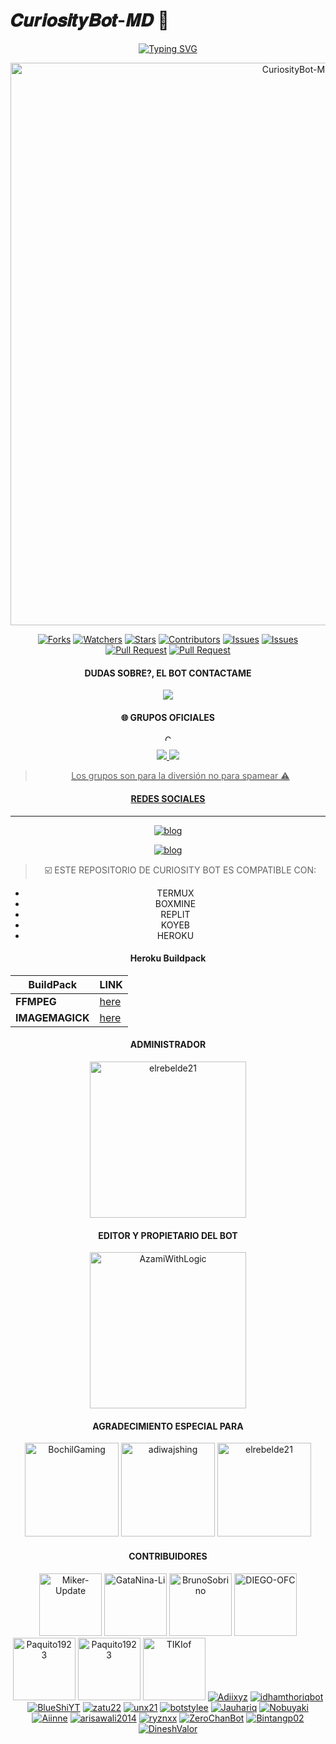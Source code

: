 # 𝑪𝒖𝒓𝒊𝒐𝒔𝒊𝒕𝒚𝑩𝒐𝒕-𝑴𝑫 🍧

<div align="center">
<a href="https://git.io/typing-svg"><img src="https://readme-typing-svg.demolab.com?font=Bungee+Shade&size=50&pause=1000&color=F710B1&center=true&width=910&height=100&lines=I'm+Curiosity;Multi+Device+Whatsapp+Bot;Codigo+By+Azami" alt="Typing SVG" /></a>


<p align="center">
<img src="https://telegra.ph/file/8d82c74f8e9d3493c6cf4.jpg" alt="CuriosityBot-MD" width="900"/>
</p>
<p align="higt">   
<a href="https://github.com/AzamiWithLogic/CuriosityBotV1-MD/network/members"><img title="Forks" src="https://img.shields.io/github/forks/AzamiWithLogic/CuriosityBotV1-MD?label=Forks&color=blue&style=flat-square"></a>
<a href="https://github.com/AzamiWithLogic/CuriosityBotV1-MD/watchers"><img title="Watchers" src="https://img.shields.io/github/watchers/AzamiWithLogic/CuriosityBotV1-MD?label=Watchers&color=green&style=flat-square"></a>
<a href="https://github.com/AzamiWithLogic/CuriosityBotV1-MD/stargazers"><img title="Stars" src="https://img.shields.io/github/stars/AzamiWithLogic/CuriosityBotV1-MD?label=Stars&color=yellow&style=flat-square"></a>
<a href="https://github.com/AzamiWithLogic/CuriosityBotV1-MD/graphs/contributors"><img title="Contributors" src="https://img.shields.io/github/contributors/AzamiWithLogic/CuriosityBotV1-MD?label=Contributors&color=blue&style=flat-square"></a>
<a href="https://github.com/AzamiWithLogic/CuriosityBotV1-MD/issues"><img title="Issues" src="https://img.shields.io/github/issues/clicknetcafe/azamibot-md-multi?label=Issues&color=success&style=flat-square"></a>
<a href="https://github.com/AzamiWithLogic/CuriosityBotV1-MD/issues?q=is%3Aissue+is%3Aclosed"><img title="Issues" src="https://img.shields.io/github/issues-closed/AzamiWithLogic/CuriosityBotV1-MD?label=Issues&color=red&style=flat-square"></a>
<a href="https://github.com/AzamiWithLogic/CuriosityBotV1-MD/pulls"><img title="Pull Request" src="https://img.shields.io/github/issues-pr/AzamiWithLogic/CuriosityBotV1-MD?label=PullRequest&color=success&style=flat-square"></a>
<a href="https://github.com/AzamiWithLogic/CuriosityBotV1-MD/pulls?q=is%3Apr+is%3Aclosed"><img title="Pull Request" src="https://img.shields.io/github/issues-pr-closed/AzamiWithLogic/CuriosityBotV1-MD?label=PullRequest&color=red&style=flat-square"></a>


#### DUDAS SOBRE?, EL BOT CONTACTAME 
<p align="hihg">   
<a href="https://instagram.com/azamiwithlogic" target="_blank"> <img src="https://img.shields.io/badge/Instagram-E4405F?style=for-the-badge&logo=instagram&logoColor=white" target="_blank"></a> 

#### 🌐 GRUPOS OFICIALES <p align="center">
<img src="https://tenor.com/bgG5r.gif" alt="CuriosityBot-MD" width="10"/>
</p>
<a href="https://chat.whatsapp.com/LGg7jeOW7njH19daSmxmnd" target="blank"><img src="https://img.shields.io/badge/©_CURIOSITY_BOT_MD_1-25D366?style=for-the-badge&logo=whatsapp&logoColor=white" />
<a href="https://https://chat.whatsapp.com/K0UCo7igED92q9c1w2DiEH" target="blank"><img src="https://img.shields.io/badge/©_CURIOSITY_BOT_MD_2-25D366?style=for-the-badge&logo=whatsapp&logoColor=white" />

> Los grupos son para la diversión no para spamear ⚠️

#### REDES SOCIALES
-----
[![blog](https://img.shields.io/badge/YouTube-FF0000?style=for-the-badge&logo=youtube&logoColor=white)
](https://www.youtube.com/AzamiWithLogic)

[![blog](https://img.shields.io/badge/Gmail-D14836?style=for-the-badge&logo=gmail&logoColor=white)
](mailto:https://centergatabot@gmail.com)

> ☑️ ESTE REPOSITORIO DE CURIOSITY BOT ES COMPATIBLE CON:
* TERMUX
* BOXMINE
* REPLIT
* KOYEB
* HEROKU

#### Heroku Buildpack
| BuildPack | LINK |
|--------|--------|
| **FFMPEG** |[here](https://github.com/jonathanong/heroku-buildpack-ffmpeg-latest) |
| **IMAGEMAGICK** | [here](https://github.com/DuckyTeam/heroku-buildpack-imagemagick) |

#### ADMINISTRADOR 
<a href="https://github.com/elrebelde21"><img src="https://github.com/elrebelde21.png" width="250" height="250" alt="elrebelde21"/></a>

#### EDITOR Y PROPIETARIO DEL BOT

<a href="https://github.com/AzamiWithLogic"><img src="https://github.com/AzamiWithLogic.png" width="250" height="250" alt="AzamiWithLogic"/></a>

#### AGRADECIMIENTO ESPECIAL PARA
<a href="https://github.com/BochilGaming/games-wabot-md/tree/multi-device"><img src="https://github.com/BochilGaming.png" width="150" height="150" alt="BochilGaming"/></a>
<a href="https://github.com/adiwajshing/Baileys"><img src="https://github.com/adiwajshing.png" width="150" height="150" alt="adiwajshing"/></a>
<a href="https://github.com/elrebelde21"><img src="https://github.com/elrebelde21.png" width="150" height="150" alt="elrebelde21"/></a>

#### CONTRIBUIDORES 
<a href="https://github.com/Miker-Update"><img src="https://github.com/Miker-Update.png" width="100" height="100" alt="Miker-Update"/></a>
<a href="https://github.com/GataNina-Li"><img src="https://github.com/GataNina-Li.png" width="100" height="100" alt="GataNina-Li"/></a>
<a href="https://github.com/BrunoSobrino"><img src="https://github.com/BrunoSobrino.png" width="100" height="100" alt="BrunoSobrino"/></a>
<a href="https://github.com/DIEGO-OFC"><img src="https://github.com/DIEGO-OFC.png" width="100" height="100" alt="DIEGO-OFC"/></a>
<a href="https://github.com/Paquito1923"><img src="https://github.com/Paquito1923.png" width="100" height="100" alt="Paquito1923"/></a>
<a href="https://github.com/Hyzerr"><img src="https://github.com/Hyzerr.png" width="100" height="100" alt="Paquito1923"/></a>
<a href="https://github.com/TIKIof"><img src="https://github.com/TIKIof.png" width="100" height="100" alt="TIKIof"/></a>
[![Adiixyz](https://github.com/Adiixyz.png?size=100)](https://github.com/Adiixyz)
[![idhamthoriqbot](https://github.com/idhamthoriqbot.png?size=100)](https://github.com/idhamthoriqbot)
[![BlueShiYT](https://github.com/BlueShiYT.png?size=100)](https://github.com/BlueShiYT)
[![zatu22](https://github.com/zatu22.png?size=100)](https://github.com/zatu22)
[![unx21](https://github.com/unx21.png?size=100)](https://github.com/unx21)
[![botstylee](https://github.com/botstylee.png?size=100)](https://github.com/botstylee)
[![Jauhariq](https://github.com/Jauhariq.png?size=100)](https://github.com/Jauhariq)
[![Nobuyaki](https://github.com/Nobuyaki.png?size=100)](https://github.com/Nobuyaki)
[![Aiinne](https://github.com/Aiinne.png?size=100)](https://github.com/Aiinne)
[![arisawali2014](https://github.com/arisawali2014.png?size=100)](https://github.com/arisawali2014)
[![ryznxx](https://github.com/ryznxx.png?size=100)](https://github.com/ryznxx)
[![ZeroChanBot](https://github.com/ZeroChanBot.png?size=100)](https://github.com/ZeroChanBot)
[![Bintangp02](https://github.com/Bintangp02.png?size=100)](https://github.com/Bintangp02)
[![DineshValor](https://github.com/DineshValor.png?size=100)](https://github.com/DineshValor)
